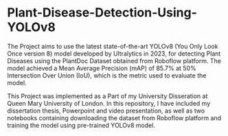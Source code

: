 # Plant-Disease-Detection-Using-YOLOv8

The Project aims to use the latest state-of-the-art YOLOv8 (You Only Look Once version 8) model developed by Ultralytics in 2023, for detecting Plant Diseases using the 
PlantDoc Dataset obtained from Roboflow platform. The model achieved a Mean Average Precision (mAP) of 85.7% at 50% Intersection Over Union (IoU), which is the metric used to evaluate the model.

This Project was implemented as a Part of my University Disseration at Queen Mary University of London. In this repository, I have included my dissertation thesis, Powerpoint 
and video presentation, as well as two notebooks containing downloading the dataset from Roboflow platform and training the model using pre-trained YOLOv8 model.
